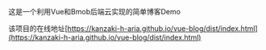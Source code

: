 这是一个利用Vue和Bmob后端云实现的简单博客Demo  
  
该项目的在线地址[https://kanzaki-h-aria.github.io/vue-blog/dist/index.html](https://kanzaki-h-aria.github.io/vue-blog/dist/index.html)
